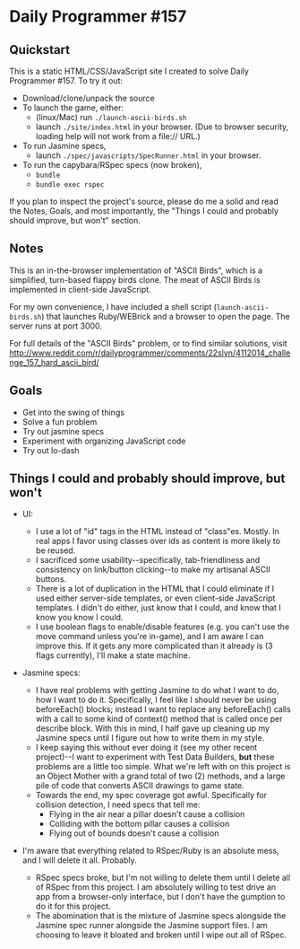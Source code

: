 Daily Programmer #157
=====================

Quickstart
----------

This is a static HTML/CSS/JavaScript site I created to solve Daily Programmer #157. To try it out:

* Download/clone/unpack the source
* To launch the game, either:
  * (linux/Mac) run `./launch-ascii-birds.sh`
  * launch `./site/index.html` in your browser. (Due to browser security, loading help will not work from a file:// URL.)
* To run Jasmine specs,
  * launch `./spec/javascripts/SpecRunner.html` in your browser.
* To run the capybara/RSpec specs (now broken),
  * `bundle`
  * `bundle exec rspec`


If you plan to inspect the project's source, please do me a solid and read the Notes, Goals, and most importantly, the "Things I could and probably should improve, but won't" section.

Notes
-----
This is an in-the-browser implementation of "ASCII Birds", which is a simplified, turn-based flappy birds clone. The meat of ASCII Birds is implemented in client-side JavaScript.

For my own convenience, I have included a shell script (`launch-ascii-birds.sh`) that launches Ruby/WEBrick and a browser to open the page. The server runs at port 3000.

For full details of the "ASCII Birds" problem, or to find similar solutions, visit http://www.reddit.com/r/dailyprogrammer/comments/22slvn/4112014_challenge_157_hard_ascii_bird/

Goals
-----

* Get into the swing of things
* Solve a fun problem
* Try out jasmine specs
* Experiment with organizing JavaScript code
* Try out lo-dash

Things I could and probably should improve, but won't
-----------------------------------------------------

* UI:
  * I use a lot of "id" tags in the HTML instead of "class"es. Mostly. In real apps I favor using classes over ids as content is more likely to be reused.
  * I sacrificed some usability--specifically, tab-friendliness and consistency on link/button clicking--to make my artisanal ASCII buttons.
  * There is a lot of duplication in the HTML that I could eliminate if I used either server-side templates, or even client-side JavaScript templates. I didn't do either, just know that I could, and know that I know you know I could.
  * I use boolean flags to enable/disable features (e.g. you can't use the move command unless you're in-game), and I am aware I can improve this. If it gets any more complicated than it already is (3 flags currently), I'll make a state machine.

* Jasmine specs:
  * I have real problems with getting Jasmine to do what I want to do, how I want to do it. Specifically, I feel like I should never be using beforeEach() blocks; instead I want to  replace any beforeEach() calls with a call to some kind of context() method that is called once per describe block. With this in mind, I half gave up cleaning up my Jasmine specs until I figure out how to write them in my style.
  * I keep saying this without ever doing it (see my other recent project)--I want to experiment with Test Data Builders, **but** these problems are a little too simple. What we're left with on this project is an Object Mother with a grand total of two (2) methods, and a large pile of code that converts ASCII drawings to game state.
  * Towards the end, my spec coverage got awful. Specifically for collision detection, I need specs that tell me:
    * Flying in the air near a pillar doesn't cause a collision
    * Colliding with the bottom pillar causes a collision
    * Flying out of bounds doesn't cause a collision
* I'm aware that everything related to RSpec/Ruby is an absolute mess, and I will delete it all. Probably.
  * RSpec specs broke, but I'm not willing to delete them until I delete all of RSpec from this project. I am absolutely willing to test drive an app from a browser-only interface, but I don't have the gumption to do it for this project.
  * The abomination that is the mixture of Jasmine specs alongside the Jasmine spec runner alongside the Jasmine support files. I am choosing to leave it bloated and broken until I wipe out all of RSpec.

